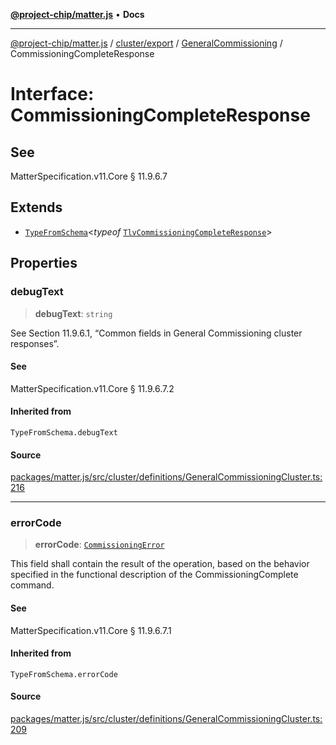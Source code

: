 [**@project-chip/matter.js**](../../../../../README.md) • **Docs**

***

[@project-chip/matter.js](../../../../../modules.md) / [cluster/export](../../../README.md) / [GeneralCommissioning](../README.md) / CommissioningCompleteResponse

# Interface: CommissioningCompleteResponse

## See

MatterSpecification.v11.Core § 11.9.6.7

## Extends

- [`TypeFromSchema`](../../../../../tlv/export/README.md#typefromschemas)\<*typeof* [`TlvCommissioningCompleteResponse`](../README.md#tlvcommissioningcompleteresponse)\>

## Properties

### debugText

> **debugText**: `string`

See Section 11.9.6.1, “Common fields in General Commissioning cluster responses”.

#### See

MatterSpecification.v11.Core § 11.9.6.7.2

#### Inherited from

`TypeFromSchema.debugText`

#### Source

[packages/matter.js/src/cluster/definitions/GeneralCommissioningCluster.ts:216](https://github.com/project-chip/matter.js/blob/7a8cbb56b87d4ccf34bec5a9a95ab40a1711324f/packages/matter.js/src/cluster/definitions/GeneralCommissioningCluster.ts#L216)

***

### errorCode

> **errorCode**: [`CommissioningError`](../enumerations/CommissioningError.md)

This field shall contain the result of the operation, based on the behavior specified in the functional
description of the CommissioningComplete command.

#### See

MatterSpecification.v11.Core § 11.9.6.7.1

#### Inherited from

`TypeFromSchema.errorCode`

#### Source

[packages/matter.js/src/cluster/definitions/GeneralCommissioningCluster.ts:209](https://github.com/project-chip/matter.js/blob/7a8cbb56b87d4ccf34bec5a9a95ab40a1711324f/packages/matter.js/src/cluster/definitions/GeneralCommissioningCluster.ts#L209)
